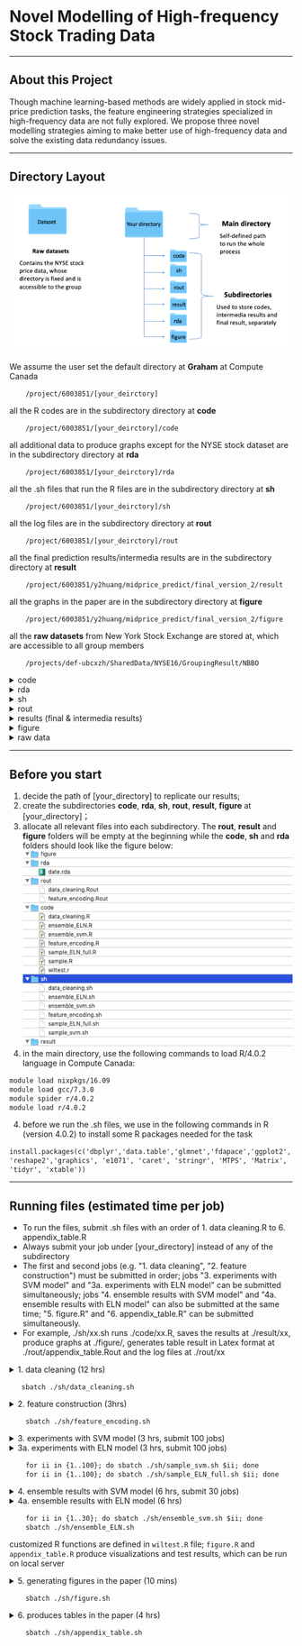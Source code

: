 # Novel Modelling of High-frequency Stock Trading Data
---

## About this Project
Though machine learning-based methods are widely applied in stock mid-price prediction tasks, the feature engineering strategies specialized in high-frequency data are not fully explored. We propose three novel modelling strategies aiming to make better use of high-frequency data and solve the existing data redundancy issues. 

---
## Directory Layout
![image](https://github.com/ubcxzhang/Stock-Price-Prediction/blob/master/illustration.png)

We assume the user set the default directory at **Graham** at Compute Canada
~~~
    /project/6003851/[your_deirctory]  
~~~
all the R codes are in the subdirectory directory at **code** 
~~~
    /project/6003851/[your_deirctory]/code  
~~~
all additional data to produce graphs except for the NYSE stock dataset are in the subdirectory directory at **rda** 
~~~
    /project/6003851/[your_deirctory]/rda  
~~~
all the .sh files that run the R files are in the subdirectory directory at **sh** 
~~~
    /project/6003851/[your_deirctory]/sh  
~~~
all the log files are in the subdirectory directory at **rout** 
~~~
    /project/6003851/[your_deirctory]/rout  
~~~
all the final prediction results/intermedia results are in the subdirectory directory at **result** 
~~~
    /project/6003851/y2huang/midprice_predict/final_version_2/result  
~~~
all the graphs in the paper are in the subdirectory directory at **figure** 
~~~
    /project/6003851/y2huang/midprice_predict/final_version_2/figure  
~~~
all the **raw datasets** from New York Stock Exchange are stored at, which are accessible to all group members
~~~
    /projects/def-ubcxzh/SharedData/NYSE16/GroupingResult/NBBO  
~~~

<details><summary>code</summary>

    ├── code  
    │    ├── data_cleaning.R		    # clean the raw data 
    │ 	 ├── feature_encoding.R 		# feature construction
    │ 	 ├── sample.R 			        # single experiments with SVM model
    │ 	 ├── sample_ELN_full.R			# single experiments with ELN model    
    │ 	 ├── ensemble_svm.R			# ensemble 100 results with SVM model    
    │ 	 ├── ensemble_ELN.R			# ensemble 100 results with ELN model    
    │ 	 ├── figure.R			# Wilcoxon Sign Rank Test and Visualizations    
    │ 	 ├── appendix_table.R		        # Visualizations
    │ 	 └── wiltest.R		        # Tool box with customized R functions					
</details>
<details><summary>rda</summary>

    ├── rda    
    │ 	 ├── date.rda		        # a file that records the trading dates
    │ 	 └── dj30.csv		        # a dataset to reproduce Dow Jones 30 index graph in the paper 					
</details>
<details><summary>sh</summary>

    ├── sh  
    │    ├── data_cleaning.sh		# sh files
    │ 	 ├── feature_encoding.sh					
    │ 	 ├── sample_svm.sh 			
    │ 	 ├── sample_ELN_full.sh 			
    │ 	 ├── ensemble_svm.sh
    │ 	 ├── ensemble_ELN.sh
    │ 	 ├── figure.sh
    │ 	 └── appendix_table.sh				
</details>
<details><summary>rout</summary>

    ├──  log files after submitting jobs
    │    ├── data_cleaning.Rout		    # log file for data_cleaning.sh
    │ 	 ├── feature_encoding.Rout		# log file for feature_encoding.sh
    │ 	 ├── sample_svm.i.Rout 			# log file for sample_svm.sh for each seed i (i=1,...,100)
    │ 	 ├── sample_ELN_full.i.Rout	    # log file for sample_ELN_full.sh for each seed i (i=1,...,100)     
    │ 	 ├── ensemble_svm.Rout			# log file for ensemble_svm.sh 
    │ 	 ├── ensemble_ELN.Rout 		    # log file for ensemble_ELN.sh
    │ 	 ├── figure.Rout                # log file for figure.sh
    │ 	 └── appendix_table.Rout        # log file for appendix_table.sh, generated Latex tables will be stored here
</details>
<details><summary>results (final & intermedia results)</summary>

    ├──  intermedia result
    │    ├── [stock_name]_final.rda		    # after cleaning the raw data for each component stock 
    │ 	 ├── [stock_name]_to_sample.rda		# feature construction for each component stock
    │ 	 ├── [stock_name]_i_model_svm.rda 			# single experiments with SVM model for each component stock (i=1,...,100)
    │ 	 ├── [stock_name]_i_model_full.rda			# single experiments with ELN model for each component stock (i=1,...,100)    
    ├──  final result 
    │ 	 ├── [stock_name]_svm_ensemble_model.rda			# ensemble 100 results with SVM model for each component stock        	
    │ 	 └── [stock_name]_full_ensemble_model.rda 		    # ensemble 100 results with ELN model for each component stock
</details>

<details><summary>figure</summary>

    ├── figure    
    │ 	 ├── combined_plot.pdf
    │ 	 ├── ensemble_ELN_SVM_plot.pdf
    │ 	 ├── barplot.pdf
    │ 	 └── dj30.pdf					
</details>


<details><summary>raw data</summary>
    
    ├── raw data
    │        ├── EQY_US_ALL_NBBO_AAPL.txt
    │        ├── EQY_US_ALL_NBBO_MSFT.txt		
    │        ├── EQY_US_ALL_NBBO_MMM.txt		
    │        ├── EQY_US_ALL_NBBO_AXP.txt 	
    │        ├── EQY_US_ALL_NBBO_BA.txt
    │        ├── EQY_US_ALL_NBBO_CAT.txt		
    │        ├── EQY_US_ALL_NBBO_CVX.txt		
    │        ├── EQY_US_ALL_NBBO_CSCO.txt 	
    │        ├── EQY_US_ALL_NBBO_KO.txt
    │        ├── EQY_US_ALL_NBBO_DOW.txt		
    │        ├── EQY_US_ALL_NBBO_XOM.txt		
    │        ├── EQY_US_ALL_NBBO_WBA.txt 	
    │        ├── EQY_US_ALL_NBBO_GS.txt
    │        ├── EQY_US_ALL_NBBO_HD.txt		
    │        ├── EQY_US_ALL_NBBO_INTC.txt		
    │        ├── EQY_US_ALL_NBBO_IBM.txt 	
    │        ├── EQY_US_ALL_NBBO_JNJ.txt
    │        ├── EQY_US_ALL_NBBO_JPM.txt		
    │        ├── EQY_US_ALL_NBBO_MCD.txt		
    │        ├── EQY_US_ALL_NBBO_MRK.txt 	
    │        ├── EQY_US_ALL_NBBO_NKE.txt
    │        ├── EQY_US_ALL_NBBO_PFE.txt		
    │        ├── EQY_US_ALL_NBBO_PG.txt		
    │        ├── EQY_US_ALL_NBBO_TRV.txt 	
    │        ├── EQY_US_ALL_NBBO_UNH.txt
    │        ├── EQY_US_ALL_NBBO_UTX.txt		
    │        ├── EQY_US_ALL_NBBO_VZ.txt		
    │        ├── EQY_US_ALL_NBBO_V.txt 	
    │        ├── EQY_US_ALL_NBBO_WMT.txt 
    │	     └── EQY_US_ALL_NBBO_DIS.txt 
</details>





---
## Before you start
1. decide the path of [your_directory] to replicate our results;
2. create the subdirectories **code**, **rda**, **sh**, **rout**, **result**, **figure** at [your_directory]；
3. allocate all relevant files into each subdirectory. The **rout**, **result** and **figure** folders will be empty at the beginning while the **code**, **sh** and **rda** folders should look like the figure below:
![image2](https://github.com/ubcxzhang/Stock-Price-Prediction/blob/master/illustration2.png)
5. in the main directory, use the following commands to load R/4.0.2 language in Compute Canada:
~~~
module load nixpkgs/16.09	
module load gcc/7.3.0	
module spider r/4.0.2	
module load r/4.0.2	
~~~
4. before we run the .sh files, we use in the following commands in R (version 4.0.2) to install some R packages needed for the task
~~~
install.packages(c('dbplyr','data.table','glmnet','fdapace','ggplot2','RColorBrewer','bit64', 'reshape2','graphics', 'e1071', 'caret', 'stringr', 'MTPS', 'Matrix', 'tidyr', 'xtable'))
~~~

---


## Running files (estimated time per job)

- To run the files, submit .sh files with an order of 1. data cleaning.R to 6. appendix_table.R
- Always submit your job under [your_directory] instead of any of the subdirectory
- The first and second jobs (e.g. "1. data cleaning", "2. feature construction") must be submitted in order; jobs "3. experiments with SVM model" and "3a. experiments with ELN model" can be submitted simultaneously; jobs "4. ensemble results with SVM model" and "4a. ensemble results with ELN model" can also be submitted at the same time; "5. figure.R" and "6. appendix_table.R" can be submitted simultaneously.
- For example, ./sh/xx.sh runs ./code/xx.R, saves the results at ./result/xx, produce graphs at ./figure/, generates table result in Latex format at ./rout/appendix_table.Rout and the log files at ./rout/xx


<details><summary>1. data cleaning (12 hrs)</summary>

- read in the raw dataset from `/projects/def-ubcxzh/SharedData/NYSE16/GroupingResult/NBBO/`, load './rda/date.rda' and './code/wiltest.r';

    - select the Dow Jones 30 component stocks of our interest and save each stock as a single R file;

    - select the same set of variables for each stock data;

    - basic stock price cleaning as stated in the paper in section "Data Manipulation";

    - generate FPCA variables for each stock;

- after data cleaning, save each stock price dataset as `./result/[stock_name]_final.rda` file.

 </details>
 
 ~~~
    sbatch ./sh/data_cleaning.sh
~~~


<details><summary>2. feature construction (3hrs)</summary>

- read in read in `./result/[stock_name]_final.rda` file;

    - create all variables listed in "Multi-resolution Features Construction" in our paper except FPCAs;

- save new R file `./result/[stock_name]_to_sample.rda` file.

</details>

~~~
    sbatch ./sh/feature_encoding.sh
~~~


<details><summary> 3. experiments with SVM model (3 hrs, submit 100 jobs)</summary>
**note that this job will be submitted 100 times with random seed i from 1 to 100**

- read in R file `./result/[stock_name]_to_sample.rda`;

    - label the response variable (stock mid-price movement);

    - read in random seed i, subsample sample of 10,000 obs with 8,000 training set and 2,000 testing set;

    - data winsorization and standardization;

    - conduct experiments: baseline model without ensemble/baseline model without FPCA/baseline model without "within-window" features;

    - calculate Recall, Precision and F1 score for each experiment above;

- save file `./result/[stock_name]_i_model_svm.rda`.
    
</details>


<details><summary> 3a. experiments with ELN model (3 hrs, submit 100 jobs)</summary>
**note that this job will be submitted 100 times with random seed from 1 to 100**

- read in R file `./result/[stock_name]_to_sample.rda`;

    - label the response variable (stock mid-price movement);

    - read in random seed i, subsample sample of 10,000 obs with 8,000 training set and 2,000 testing set;

    - data winsorization and standardization;

    - conduct experiments: baseline ELN model without ensemble;

    - calculate Recall, Precision and F1 score with the application of manually defined function "get Accuracy" from "wiltest.r";

- save file `./result/[stock_name]_i_model_full.rda`.

</details>

~~~
    for ii in {1..100}; do sbatch ./sh/sample_svm.sh $ii; done
    for ii in {1..100}; do sbatch ./sh/sample_ELN_full.sh $ii; done
 ~~~  


<details><summary> 4. ensemble results with SVM model (6 hrs, submit 30 jobs)</summary>
    **SVM model ensemble is too slow, divide it into 30 separate jobs representing 30 targeted stocks**

- using loop i equals 1 to 100 and read in data `./result/[stock_name]_i_model_svm.rda`;

    - skip experiments that don't have converged results;

    - use the voting scheme to make final predictions;

    - calculate Recall, Precision and F1 score for each ensemble experiment (e.g. baseline model/baseline model without FPCAs/baseline model without "within-window" vars);

- store all accuracy as R file `./result/[stock_name]_svm_ensemble_model.rda`.
    
</details>


<details><summary> 4a. ensemble results with ELN model (6 hrs)</summary>

- using loop i equals 1 to 100 and read in data `./result/[stock_name]_i_model_full.rda`;

    - skip experiments that don't have converged results;

    - use the voting scheme to make final predictions;

    - calculate Recall, Precision and F1 score for the ensemble experiment (e.g. baseline model with ELN);

- store all accuracy as R file `./result/[stock_name]_full_ensemble_model.rda`.
        
</details>

~~~
    for ii in {1..30}; do sbatch ./sh/ensemble_svm.sh $ii; done
    sbatch ./sh/ensemble_ELN.sh
~~~ 

customized R functions are defined in `wiltest.R` file; `figure.R` and `appendix_table.R` produce visualizations and test results, which can be run on local server

<details><summary> 5. generating figures in the paper (10 mins)</summary>
- read in data `./rda/dow_jones30_daily.csv`;

    - illstrates the daily price change of Dow Jones 30 index;

- store figure 1 `./figure/dj30.pdf`.

- using loop i equals 1 to 30 and read in data `./result/[char_name]_svm_ensemble_model.rda`;

    - produces boxplots using ggplot;

    - shows comparisons between baseline model v.s. ensemble model, baseline model v.s. no FPCA model, and baseline model v.s. no within-window model;

- store figure 2 `./figure/combined_plot.pdf`.

- using loop j equals 1 to 30 and read in data `./result/[char_name]_j_model_full.rda`;

    - produces boxplots using ggplot;

    - shows comparisons between ensemble ELN model v.s. ELN model, ELN model v.s. SVM model, and ensemble ELN model v.s. SVM model;

- store figure 3 `./figure/ensemble_ELN_SVM_plot.pdf`.
    
- using loop k equals 1 to 30 and read in data `./result/[char_name]_k_model_full.rda`;

    - produces barplots using ggplot;

    - shows histogram of selected variables by ELN model in all three mid-price direction;

- store figure 4 `./figure/barplot.pdf`.
    
        
</details>

~~~
    sbatch ./sh/figure.sh
~~~ 
<details><summary> 6. produces tables in the paper (4 hrs)</summary>
**All the table results output are in latex format, they are printed in the log file at './rout/appendix_table.Rout'**

- produces table1 showing the median values of Recall, Precision and F1 score of the baseline model over all 100 experiments;

- produces table2 showing the median values of Recall, Precision and F1 score of the ensemble with SVM, nofpca, and no within-win models over all 100 experiments respectively;

- produces appendix tables showing the summary statistics of the whole features of the full sample.
        
</details>

~~~
    sbatch ./sh/appendix_table.sh
~~~ 



